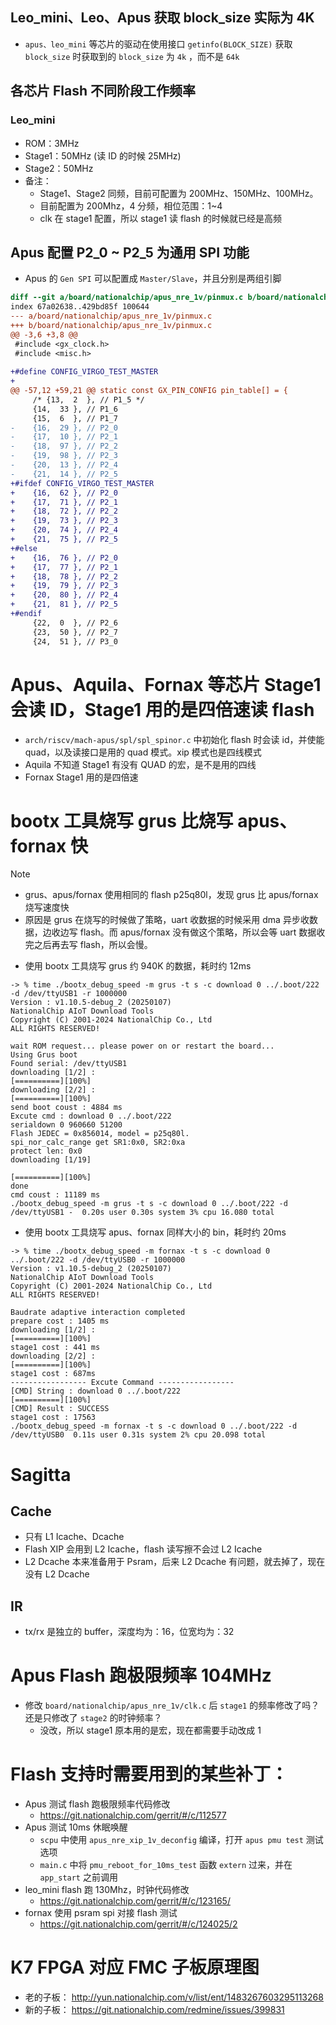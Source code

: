 
## Leo_mini、Leo、Apus 获取 block_size 实际为 4K
- `apus、leo_mini`  等芯片的驱动在使用接口 ` getinfo(BLOCK_SIZE) ` 获取 `block_size` 时获取到的 `block_size`  为 `4k` ，而不是 `64k` 



## 各芯片 Flash 不同阶段工作频率

### Leo_mini
- ROM：3MHz
- Stage1：50MHz (读 ID 的时候 25MHz)
- Stage2：50MHz
- 备注：
	- Stage1、Stage2 同频，目前可配置为 200MHz、150MHz、100MHz。
	- 目前配置为 200Mhz，4 分频，相位范围：1~4
	- clk 在 stage1 配置，所以 stage1 读 flash 的时候就已经是高频






## Apus 配置 P2_0 ~ P2_5 为通用 SPI 功能
- Apus 的 `Gen SPI` 可以配置成 `Master/Slave`，并且分别是两组引脚
```diff
diff --git a/board/nationalchip/apus_nre_1v/pinmux.c b/board/nationalchip/apus_nre_1v/pinmux.c
index 67a02638..429bd85f 100644
--- a/board/nationalchip/apus_nre_1v/pinmux.c
+++ b/board/nationalchip/apus_nre_1v/pinmux.c
@@ -3,6 +3,8 @@
 #include <gx_clock.h>
 #include <misc.h>
 
+#define CONFIG_VIRGO_TEST_MASTER
+
@@ -57,12 +59,21 @@ static const GX_PIN_CONFIG pin_table[] = {
     /* {13,  2  }, // P1_5 */
     {14,  33 }, // P1_6
     {15,  6  }, // P1_7
-    {16,  29 }, // P2_0
-    {17,  10 }, // P2_1
-    {18,  97 }, // P2_2
-    {19,  98 }, // P2_3
-    {20,  13 }, // P2_4
-    {21,  14 }, // P2_5
+#ifdef CONFIG_VIRGO_TEST_MASTER
+    {16,  62 }, // P2_0
+    {17,  71 }, // P2_1
+    {18,  72 }, // P2_2
+    {19,  73 }, // P2_3
+    {20,  74 }, // P2_4
+    {21,  75 }, // P2_5
+#else
+    {16,  76 }, // P2_0
+    {17,  77 }, // P2_1
+    {18,  78 }, // P2_2
+    {19,  79 }, // P2_3
+    {20,  80 }, // P2_4
+    {21,  81 }, // P2_5
+#endif
     {22,  0  }, // P2_6
     {23,  50 }, // P2_7
     {24,  51 }, // P3_0
```




# Apus、Aquila、Fornax 等芯片 Stage1 会读 ID，Stage1 用的是四倍速读 flash
- `arch/riscv/mach-apus/spl/spl_spinor.c` 中初始化 flash 时会读 id，并使能 quad，以及读接口是用的 quad 模式。xip 模式也是四线模式 
- Aquila 不知道 Stage1 有没有 QUAD 的宏，是不是用的四线
- Fornax Stage1 用的是四倍速 



# bootx 工具烧写 grus 比烧写 apus、fornax 快

> [!Note] 
>  -  grus、apus/fornax 使用相同的 flash p25q80l，发现 grus 比 apus/fornax 烧写速度快
>  - 原因是 grus 在烧写的时候做了策略，uart 收数据的时候采用 dma 异步收数据，边收边写 flash。而 apus/fornax 没有做这个策略，所以会等 uart 数据收完之后再去写 flash，所以会慢。



- 使用 bootx 工具烧写 grus 约 940K 的数据，耗时约 12ms
```
-> % time ./bootx_debug_speed -m grus -t s -c download 0 ../.boot/222 -d /dev/ttyUSB1 -r 1000000 
Version : v1.10.5-debug_2 (20250107)
NationalChip AIoT Download Tools
Copyright (C) 2001-2024 NationalChip Co., Ltd
ALL RIGHTS RESERVED!

wait ROM request... please power on or restart the board...
Using Grus boot
Found serial: /dev/ttyUSB1
downloading [1/2] : 
[==========][100%]
downloading [2/2] : 
[==========][100%]
send boot coust : 4884 ms
Excute cmd : download 0 ../.boot/222
serialdown 0 960660 51200
Flash JEDEC = 0x856014, model = p25q80l.
spi_nor_calc_range get SR1:0x0, SR2:0xa 
protect len: 0x0
downloading [1/19]

[==========][100%]
done
cmd coust : 11189 ms
./bootx_debug_speed -m grus -t s -c download 0 ../.boot/222 -d /dev/ttyUSB1 -  0.20s user 0.30s system 3% cpu 16.080 total
```
- 使用 bootx 工具烧写 apus、fornax 同样大小的 bin，耗时约 20ms
```
-> % time ./bootx_debug_speed -m fornax -t s -c download 0 ../.boot/222 -d /dev/ttyUSB0 -r 1000000 
Version : v1.10.5-debug_2 (20250107)
NationalChip AIoT Download Tools
Copyright (C) 2001-2024 NationalChip Co., Ltd
ALL RIGHTS RESERVED!

Baudrate adaptive interaction completed
prepare cost : 1405 ms
downloading [1/2] : 
[==========][100%]
stage1 cost : 441 ms
downloading [2/2] : 
[==========][100%]
stage1 cost : 687ms
----------------- Excute Command -----------------
[CMD] String : download 0 ../.boot/222
[==========][100%]
[CMD] Result : SUCCESS
stage1 cost : 17563
./bootx_debug_speed -m fornax -t s -c download 0 ../.boot/222 -d /dev/ttyUSB0  0.11s user 0.31s system 2% cpu 20.098 total
```




# Sagitta

## Cache
- 只有 L1 Icache、Dcache
- Flash XIP 会用到 L2 Icache，flash 读写擦不会过 L2 Icache
- L2 Dcache 本来准备用于 Psram，后来 L2 Dcache 有问题，就去掉了，现在没有 L2 Dcache

## IR
- tx/rx 是独立的 buffer，深度均为：16，位宽均为：32








# Apus Flash 跑极限频率 104MHz
- 修改 `board/nationalchip/apus_nre_1v/clk.c` 后 `stage1` 的频率修改了吗？还是只修改了 `stage2` 的时钟频率？
	- 没改，所以 stage1 原本用的是宏，现在都需要手动改成 1



# Flash 支持时需要用到的某些补丁：

- Apus 测试 flash 跑极限频率代码修改
	- https://git.nationalchip.com/gerrit/#/c/112577
- Apus 测试 10ms 休眠唤醒
	- `scpu` 中使用 ` apus_nre_xip_1v_deconfig ` 编译，打开 ` apus pmu test ` 测试选项
	- `main.c` 中将 ` pmu_reboot_for_10ms_test ` 函数 `extern` 过来，并在 `app_start` 之前调用
- leo_mini flash 跑 130Mhz，时钟代码修改
	- https://git.nationalchip.com/gerrit/#/c/123165/
- fornax 使用 psram spi 对接 flash 测试
	- https://git.nationalchip.com/gerrit/#/c/124025/2



# K7 FPGA 对应 FMC 子板原理图
- 老的子板： http://yun.nationalchip.com/v/list/ent/1483267603295113268
- 新的子板： https://git.nationalchip.com/redmine/issues/399831